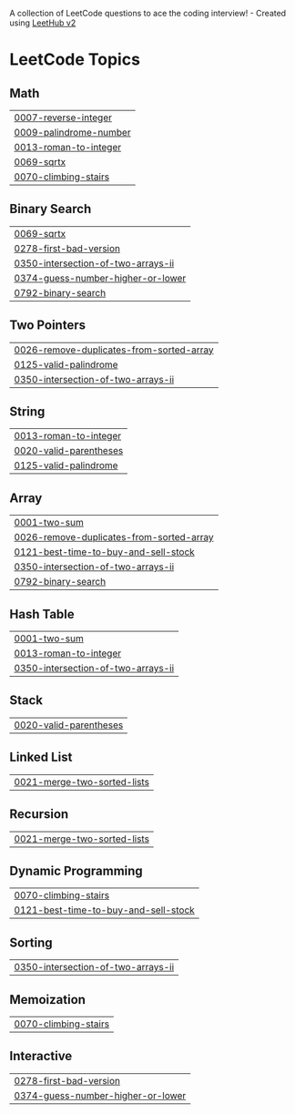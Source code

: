 A collection of LeetCode questions to ace the coding interview! - Created using [LeetHub v2](https://github.com/arunbhardwaj/LeetHub-2.0)
<!---LeetCode Topics Start-->
# LeetCode Topics
## Math
|  |
| ------- |
| [0007-reverse-integer](https://github.com/mridula2611/LeetCode/tree/master/0007-reverse-integer) |
| [0009-palindrome-number](https://github.com/mridula2611/LeetCode/tree/master/0009-palindrome-number) |
| [0013-roman-to-integer](https://github.com/mridula2611/LeetCode/tree/master/0013-roman-to-integer) |
| [0069-sqrtx](https://github.com/mridula2611/LeetCode/tree/master/0069-sqrtx) |
| [0070-climbing-stairs](https://github.com/mridula2611/LeetCode/tree/master/0070-climbing-stairs) |
## Binary Search
|  |
| ------- |
| [0069-sqrtx](https://github.com/mridula2611/LeetCode/tree/master/0069-sqrtx) |
| [0278-first-bad-version](https://github.com/mridula2611/LeetCode/tree/master/0278-first-bad-version) |
| [0350-intersection-of-two-arrays-ii](https://github.com/mridula2611/LeetCode/tree/master/0350-intersection-of-two-arrays-ii) |
| [0374-guess-number-higher-or-lower](https://github.com/mridula2611/LeetCode/tree/master/0374-guess-number-higher-or-lower) |
| [0792-binary-search](https://github.com/mridula2611/LeetCode/tree/master/0792-binary-search) |
## Two Pointers
|  |
| ------- |
| [0026-remove-duplicates-from-sorted-array](https://github.com/mridula2611/LeetCode/tree/master/0026-remove-duplicates-from-sorted-array) |
| [0125-valid-palindrome](https://github.com/mridula2611/LeetCode/tree/master/0125-valid-palindrome) |
| [0350-intersection-of-two-arrays-ii](https://github.com/mridula2611/LeetCode/tree/master/0350-intersection-of-two-arrays-ii) |
## String
|  |
| ------- |
| [0013-roman-to-integer](https://github.com/mridula2611/LeetCode/tree/master/0013-roman-to-integer) |
| [0020-valid-parentheses](https://github.com/mridula2611/LeetCode/tree/master/0020-valid-parentheses) |
| [0125-valid-palindrome](https://github.com/mridula2611/LeetCode/tree/master/0125-valid-palindrome) |
## Array
|  |
| ------- |
| [0001-two-sum](https://github.com/mridula2611/LeetCode/tree/master/0001-two-sum) |
| [0026-remove-duplicates-from-sorted-array](https://github.com/mridula2611/LeetCode/tree/master/0026-remove-duplicates-from-sorted-array) |
| [0121-best-time-to-buy-and-sell-stock](https://github.com/mridula2611/LeetCode/tree/master/0121-best-time-to-buy-and-sell-stock) |
| [0350-intersection-of-two-arrays-ii](https://github.com/mridula2611/LeetCode/tree/master/0350-intersection-of-two-arrays-ii) |
| [0792-binary-search](https://github.com/mridula2611/LeetCode/tree/master/0792-binary-search) |
## Hash Table
|  |
| ------- |
| [0001-two-sum](https://github.com/mridula2611/LeetCode/tree/master/0001-two-sum) |
| [0013-roman-to-integer](https://github.com/mridula2611/LeetCode/tree/master/0013-roman-to-integer) |
| [0350-intersection-of-two-arrays-ii](https://github.com/mridula2611/LeetCode/tree/master/0350-intersection-of-two-arrays-ii) |
## Stack
|  |
| ------- |
| [0020-valid-parentheses](https://github.com/mridula2611/LeetCode/tree/master/0020-valid-parentheses) |
## Linked List
|  |
| ------- |
| [0021-merge-two-sorted-lists](https://github.com/mridula2611/LeetCode/tree/master/0021-merge-two-sorted-lists) |
## Recursion
|  |
| ------- |
| [0021-merge-two-sorted-lists](https://github.com/mridula2611/LeetCode/tree/master/0021-merge-two-sorted-lists) |
## Dynamic Programming
|  |
| ------- |
| [0070-climbing-stairs](https://github.com/mridula2611/LeetCode/tree/master/0070-climbing-stairs) |
| [0121-best-time-to-buy-and-sell-stock](https://github.com/mridula2611/LeetCode/tree/master/0121-best-time-to-buy-and-sell-stock) |
## Sorting
|  |
| ------- |
| [0350-intersection-of-two-arrays-ii](https://github.com/mridula2611/LeetCode/tree/master/0350-intersection-of-two-arrays-ii) |
## Memoization
|  |
| ------- |
| [0070-climbing-stairs](https://github.com/mridula2611/LeetCode/tree/master/0070-climbing-stairs) |
## Interactive
|  |
| ------- |
| [0278-first-bad-version](https://github.com/mridula2611/LeetCode/tree/master/0278-first-bad-version) |
| [0374-guess-number-higher-or-lower](https://github.com/mridula2611/LeetCode/tree/master/0374-guess-number-higher-or-lower) |
<!---LeetCode Topics End-->